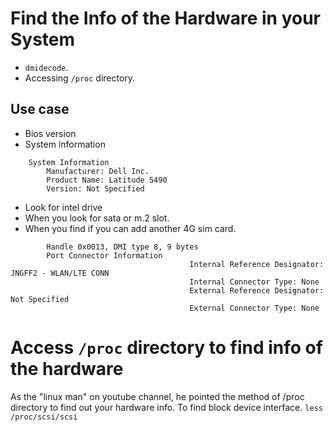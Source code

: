 # Find the Info of the Hardware in your System

- `dmidecode`.
- Accessing `/proc` directory.

## Use case
- Bios version 
- System information
```
	System Information                                                                                                           
        Manufacturer: Dell Inc.                                                                                              
        Product Name: Latitude 5490                                                                                          
        Version: Not Specified
```

- Look for intel drive
- When you look for sata or m.2 slot.
- When you find if you can add another 4G sim card.

```	
		Handle 0x0013, DMI type 8, 9 bytes
		Port Connector Information
										Internal Reference Designator: JNGFF2 - WLAN/LTE CONN
										Internal Connector Type: None
										External Reference Designator: Not Specified
										External Connector Type: None
```

# Access `/proc` directory to find info of the hardware	

As the "linux man" on youtube channel, he pointed the method of /proc directory to find out your hardware info. To find block device interface. `less /proc/scsi/scsi`


